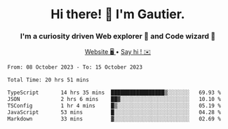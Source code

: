 <h1 align="center">Hi there! 👋 I'm Gautier.</h1>
<h3 align="center">I'm a curiosity driven Web explorer 🚀 and Code wizard 🧙</h3>

<p align="center">
  <a href="https://xisabla.github.io/">Website 🖥️ </a> •
  <a href="mailto:xisabla.dev@gmail.com">Say hi ! ✉️</a>
</p>

<!--START_SECTION:waka-->

```txt
From: 08 October 2023 - To: 15 October 2023

Total Time: 20 hrs 51 mins

TypeScript       14 hrs 35 mins  █████████████████▒░░░░░░░   69.93 %
JSON             2 hrs 6 mins    ██▓░░░░░░░░░░░░░░░░░░░░░░   10.10 %
TSConfig         1 hr 4 mins     █▒░░░░░░░░░░░░░░░░░░░░░░░   05.19 %
JavaScript       53 mins         █░░░░░░░░░░░░░░░░░░░░░░░░   04.28 %
Markdown         33 mins         ▓░░░░░░░░░░░░░░░░░░░░░░░░   02.69 %
```

<!--END_SECTION:waka-->
